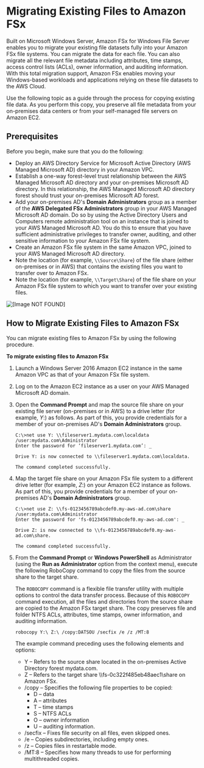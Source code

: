 # Migrating Existing Files to Amazon FSx<a name="migrate-to-fsx"></a>

Built on Microsoft Windows Server, Amazon FSx for Windows File Server enables you to migrate your existing file datasets fully into your Amazon FSx file systems\. You can migrate the data for each file\. You can also migrate all the relevant file metadata including attributes, time stamps, access control lists \(ACLs\), owner information, and auditing information\. With this total migration support, Amazon FSx enables moving your Windows\-based workloads and applications relying on these file datasets to the AWS Cloud\.

Use the following topic as a guide through the process for copying existing file data\. As you perform this copy, you preserve all file metadata from your on\-premises data centers or from your self\-managed file servers on Amazon EC2\.

## Prerequisites<a name="fsx-migrate-prereqs"></a>

Before you begin, make sure that you do the following:
+ Deploy an AWS Directory Service for Microsoft Active Directory \(AWS Managed Microsoft AD\) directory in your Amazon VPC\.
+ Establish a one\-way forest\-level trust relationship between the AWS Managed Microsoft AD directory and your on\-premises Microsoft AD directory\. In this relationship, the AWS Managed Microsoft AD directory forest should trust your on\-premises Microsoft AD forest\.
+ Add your on\-premises AD's **Domain Administrators** group as a member of the **AWS Delegated FSx Administrators** group in your AWS Managed Microsoft AD domain\. Do so by using the Active Directory Users and Computers remote administration tool on an instance that is joined to your AWS Managed Microsoft AD\. You do this to ensure that you have sufficient administrative privileges to transfer owner, auditing, and other sensitive information to your Amazon FSx file system\. 
+ Create an Amazon FSx file system in the same Amazon VPC, joined to your AWS Managed Microsoft AD directory\.
+ Note the location \(for example, `\\Source\Share`\) of the file share \(either on\-premises or in AWS\) that contains the existing files you want to transfer over to Amazon FSx\.
+ Note the location \(for example, `\\Target\Share`\) of the file share on your Amazon FSx file system to which you want to transfer over your existing files\.

![\[Image NOT FOUND\]](http://docs.aws.amazon.com/fsx/latest/WindowsGuide/images/fsx-migrate-existing.png)

## How to Migrate Existing Files to Amazon FSx<a name="fsx-migrate-procedure"></a>

You can migrate existing files to Amazon FSx by using the following procedure\.

**To migrate existing files to Amazon FSx**

1. Launch a Windows Server 2016 Amazon EC2 instance in the same Amazon VPC as that of your Amazon FSx file system\.

1. Log on to the Amazon EC2 instance as a user on your AWS Managed Microsoft AD domain\.

1. Open the **Command Prompt** and map the source file share on your existing file server \(on\-premises or in AWS\) to a drive letter \(for example, *Y*:\) as follows\. As part of this, you provide credentials for a member of your on\-premises AD's **Domain Administrators** group\.

   ```
   C:\>net use Y: \\fileserver1.mydata.com\localdata /user:mydata.com\Administrator
   Enter the password for ‘fileserver1.mydata.com’: _
   
   Drive Y: is now connected to \\fileserver1.mydata.com\localdata.
   
   The command completed successfully.
   ```

1. Map the target file share on your Amazon FSx file system to a different drive letter \(for example, *Z*:\) on your Amazon EC2 instance as follows\. As part of this, you provide credentials for a member of your on\-premises AD's **Domain Administrators** group\.

   ```
   C:\>net use Z: \\fs-0123456789abcdef0.my-aws-ad.com\share /user:mydata.com\Administrator
   Enter the password for 'fs-0123456789abcdef0.my-aws-ad.com': _
   
   Drive Z: is now connected to \\fs-0123456789abcdef0.my-aws-ad.com\share.
   
   The command completed successfully.
   ```

1. From the **Command Prompt** or **Windows PowerShell** as Administrator \(using the **Run as Administrator** option from the context menu\), execute the following RoboCopy command to copy the files from the source share to the target share\. 

   The `ROBOCOPY` command is a flexible file transfer utility with multiple options to control the data transfer process\. Because of this `ROBOCOPY` command execution, all the files and directories from the source share are copied to the Amazon FSx target share\. The copy preserves file and folder NTFS ACLs, attributes, time stamps, owner information, and auditing information\.

   ```
   robocopy Y:\ Z:\ /copy:DATSOU /secfix /e /z /MT:8
   ```

   The example command preceding uses the following elements and options:
   + Y – Refers to the source share located in the on\-premises Active Directory forest mydata\.com\.
   + Z – Refers to the target share \\\\fs\-0c322f485eb48aec1\\share on Amazon FSx\.
   + /copy – Specifies the following file properties to be copied: 
     + D – data
     + A – attributes
     + T – time stamps
     + S – NTFS ACLs
     + O – owner information
     + U – auditing information\.
   + /secfix – Fixes file security on all files, even skipped ones\.
   + /e – Copies subdirectories, including empty ones\.
   + /z – Copies files in restartable mode\.
   + /MT:8 – Specifies how many threads to use for performing multithreaded copies\.